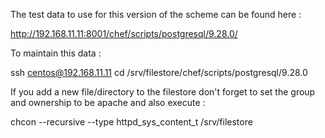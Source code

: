The test data to use for this version of the scheme can be found here :


http://192.168.11.11:8001/chef/scripts/postgresql/9.28.0/


To maintain this data :

ssh centos@192.168.11.11
cd /srv/filestore/chef/scripts/postgresql/9.28.0

If you add a new file/directory to the filestore don't forget to set the group and ownership to be apache and also execute :

chcon --recursive --type httpd_sys_content_t /srv/filestore

